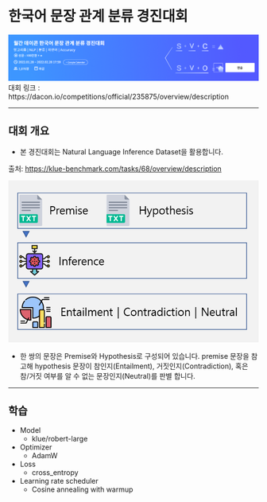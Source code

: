 # 한국어 문장 관계 분류 경진대회 
<img src="images/contest.png">
대회 링크 : https://dacon.io/competitions/official/235875/overview/description

---
## 대회 개요
* 본 경진대회는 Natural Language Inference Dataset을 활용합니다.

출처: https://klue-benchmark.com/tasks/68/overview/description

<img src="images/korean.png">

* 한 쌍의 문장은 Premise와 Hypothesis로 구성되어 있습니다. premise 문장을 참고해 hypothesis 문장이 참인지(Entailment), 거짓인지(Contradiction), 혹은 참/거짓 여부를 알 수 없는 문장인지(Neutral)를 판별 합니다.

---
## 학습
* Model
  * klue/robert-large
* Optimizer
  * AdamW
* Loss
  * cross_entropy
* Learning rate scheduler
  * Cosine annealing with warmup
    
